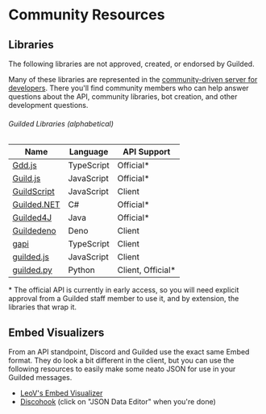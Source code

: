# Community Resources

## Libraries

The following libraries are not approved, created, or endorsed by Guilded.

Many of these libraries are represented in the [community-driven server for developers](https://community.guildedapi.com). There you'll find community members who can help answer questions about the API, community libraries, bot creation, and other development questions.

###### Guilded Libraries (alphabetical)

| Name                                                         | Language   | API Support        |
|--------------------------------------------------------------|------------|--------------------|
| [Gdd.js](https://github.com/RemyK888/gdd.js/)                | TypeScript | Official\*         |
| [Guild.js](https://github.com/Guild-js/guild.js)             | JavaScript | Official\*         |
| [GuildScript](https://github.com/GuildScript/GuildScript)    | JavaScript | Client             |
| [Guilded.NET](https://github.com/Guilded-NET/Guilded.NET)    | C#         | Official\*         |
| [Guilded4J](https://github.com/MCUmbrella/Guilded4J)         | Java       | Official\*         |
| [Guildedeno](https://github.com/Scientific-Guy/guildedeno)   | Deno       | Client             |
| [gapi](https://github.com/Skillz4Killz/gapi)                 | TypeScript | Client             |
| [guilded.js](https://github.com/zaida04/guilded.js)          | JavaScript | Client             |
| [guilded.py](https://github.com/shayypy/guilded.py)          | Python     | Client, Official\* |

\* The official API is currently in early access, so you will need explicit approval from a Guilded staff member to use it, and by extension, the libraries that wrap it.

## Embed Visualizers

From an API standpoint, Discord and Guilded use the exact same Embed format. They do look a bit different in the client, but you can use the following resources to easily make some neato JSON for use in your Guilded messages.

- [LeoV's Embed Visualizer](https://leovoel.github.io/embed-visualizer)
- [Discohook](https://discohook.app) (click on "JSON Data Editor" when you're done)
